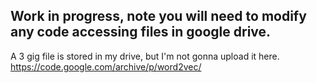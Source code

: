 ## Work in progress, note you will need to modify any code accessing files in google drive.
A 3 gig file is stored in my drive, but I'm not gonna upload it here.
https://code.google.com/archive/p/word2vec/
